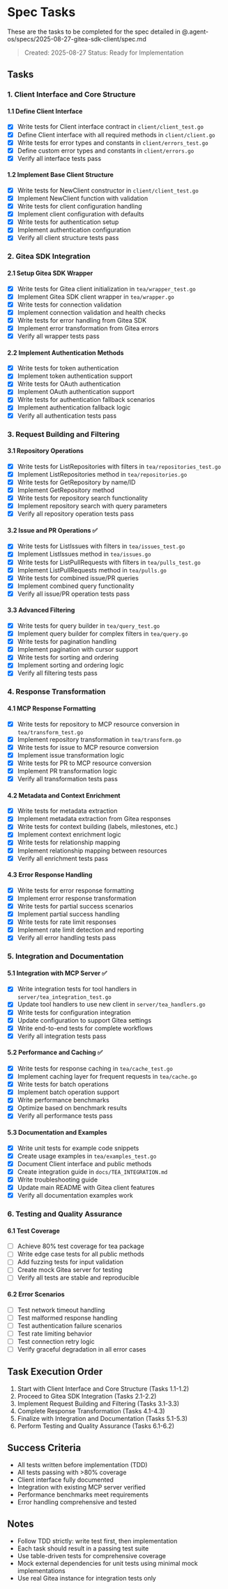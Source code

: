 # Spec Tasks

These are the tasks to be completed for the spec detailed in @.agent-os/specs/2025-08-27-gitea-sdk-client/spec.md

> Created: 2025-08-27
> Status: Ready for Implementation

## Tasks

### 1. Client Interface and Core Structure

#### 1.1 Define Client Interface
- [x] Write tests for Client interface contract in `client/client_test.go`
- [x] Define Client interface with all required methods in `client/client.go`
- [x] Write tests for error types and constants in `client/errors_test.go`
- [x] Define custom error types and constants in `client/errors.go`
- [x] Verify all interface tests pass

#### 1.2 Implement Base Client Structure
- [x] Write tests for NewClient constructor in `client/client_test.go`
- [x] Implement NewClient function with validation
- [x] Write tests for client configuration handling
- [x] Implement client configuration with defaults
- [x] Write tests for authentication setup
- [x] Implement authentication configuration
- [x] Verify all client structure tests pass

### 2. Gitea SDK Integration

#### 2.1 Setup Gitea SDK Wrapper
- [x] Write tests for Gitea client initialization in `tea/wrapper_test.go`
- [x] Implement Gitea SDK client wrapper in `tea/wrapper.go`
- [x] Write tests for connection validation
- [x] Implement connection validation and health checks
- [x] Write tests for error handling from Gitea SDK
- [x] Implement error transformation from Gitea errors
- [x] Verify all wrapper tests pass

#### 2.2 Implement Authentication Methods
- [x] Write tests for token authentication
- [x] Implement token authentication support
- [x] Write tests for OAuth authentication
- [x] Implement OAuth authentication support
- [x] Write tests for authentication fallback scenarios
- [x] Implement authentication fallback logic
- [x] Verify all authentication tests pass

### 3. Request Building and Filtering

#### 3.1 Repository Operations
- [x] Write tests for ListRepositories with filters in `tea/repositories_test.go`
- [x] Implement ListRepositories method in `tea/repositories.go`
- [x] Write tests for GetRepository by name/ID
- [x] Implement GetRepository method
- [x] Write tests for repository search functionality
- [x] Implement repository search with query parameters
- [x] Verify all repository operation tests pass

#### 3.2 Issue and PR Operations ✅
- [x] Write tests for ListIssues with filters in `tea/issues_test.go`
- [x] Implement ListIssues method in `tea/issues.go`
- [x] Write tests for ListPullRequests with filters in `tea/pulls_test.go`
- [x] Implement ListPullRequests method in `tea/pulls.go`
- [x] Write tests for combined issue/PR queries
- [x] Implement combined query functionality
- [x] Verify all issue/PR operation tests pass

#### 3.3 Advanced Filtering
- [x] Write tests for query builder in `tea/query_test.go`
- [x] Implement query builder for complex filters in `tea/query.go`
- [x] Write tests for pagination handling
- [x] Implement pagination with cursor support
- [x] Write tests for sorting and ordering
- [x] Implement sorting and ordering logic
- [x] Verify all filtering tests pass

### 4. Response Transformation

#### 4.1 MCP Response Formatting
- [x] Write tests for repository to MCP resource conversion in `tea/transform_test.go`
- [x] Implement repository transformation in `tea/transform.go`
- [x] Write tests for issue to MCP resource conversion
- [x] Implement issue transformation logic
- [x] Write tests for PR to MCP resource conversion
- [x] Implement PR transformation logic
- [x] Verify all transformation tests pass

#### 4.2 Metadata and Context Enrichment
- [x] Write tests for metadata extraction
- [x] Implement metadata extraction from Gitea responses
- [x] Write tests for context building (labels, milestones, etc.)
- [x] Implement context enrichment logic
- [x] Write tests for relationship mapping
- [x] Implement relationship mapping between resources
- [x] Verify all enrichment tests pass

#### 4.3 Error Response Handling
- [x] Write tests for error response formatting
- [x] Implement error response transformation
- [x] Write tests for partial success scenarios
- [x] Implement partial success handling
- [x] Write tests for rate limit responses
- [x] Implement rate limit detection and reporting
- [x] Verify all error handling tests pass

### 5. Integration and Documentation

#### 5.1 Integration with MCP Server ✅
- [x] Write integration tests for tool handlers in `server/tea_integration_test.go`
- [x] Update tool handlers to use new client in `server/tea_handlers.go`
- [x] Write tests for configuration integration
- [x] Update configuration to support Gitea settings
- [x] Write end-to-end tests for complete workflows
- [x] Verify all integration tests pass

#### 5.2 Performance and Caching ✅
- [x] Write tests for response caching in `tea/cache_test.go`
- [x] Implement caching layer for frequent requests in `tea/cache.go`
- [x] Write tests for batch operations
- [x] Implement batch operation support
- [x] Write performance benchmarks
- [x] Optimize based on benchmark results
- [x] Verify all performance tests pass

#### 5.3 Documentation and Examples
- [x] Write unit tests for example code snippets
- [x] Create usage examples in `tea/examples_test.go`
- [x] Document Client interface and public methods
- [x] Create integration guide in `docs/TEA_INTEGRATION.md`
- [x] Write troubleshooting guide
- [x] Update main README with Gitea client features
- [x] Verify all documentation examples work

### 6. Testing and Quality Assurance

#### 6.1 Test Coverage
- [ ] Achieve 80% test coverage for tea package
- [ ] Write edge case tests for all public methods
- [ ] Add fuzzing tests for input validation
- [ ] Create mock Gitea server for testing
- [ ] Verify all tests are stable and reproducible

#### 6.2 Error Scenarios
- [ ] Test network timeout handling
- [ ] Test malformed response handling
- [ ] Test authentication failure scenarios
- [ ] Test rate limiting behavior
- [ ] Test connection retry logic
- [ ] Verify graceful degradation in all error cases

## Task Execution Order

1. Start with Client Interface and Core Structure (Tasks 1.1-1.2)
2. Proceed to Gitea SDK Integration (Tasks 2.1-2.2)
3. Implement Request Building and Filtering (Tasks 3.1-3.3)
4. Complete Response Transformation (Tasks 4.1-4.3)
5. Finalize with Integration and Documentation (Tasks 5.1-5.3)
6. Perform Testing and Quality Assurance (Tasks 6.1-6.2)

## Success Criteria

- All tests written before implementation (TDD)
- All tests passing with >80% coverage
- Client interface fully documented
- Integration with existing MCP server verified
- Performance benchmarks meet requirements
- Error handling comprehensive and tested

## Notes

- Follow TDD strictly: write test first, then implementation
- Each task should result in a passing test suite
- Use table-driven tests for comprehensive coverage
- Mock external dependencies for unit tests using minimal mock implementations
- Use real Gitea instance for integration tests only
